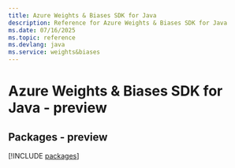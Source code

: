 ```yaml
---
title: Azure Weights & Biases SDK for Java
description: Reference for Azure Weights & Biases SDK for Java
ms.date: 07/16/2025
ms.topic: reference
ms.devlang: java
ms.service: weights&biases
---
```

# Azure Weights & Biases SDK for Java - preview
## Packages - preview
[!INCLUDE [packages](weights-&-biases-index.md)]
